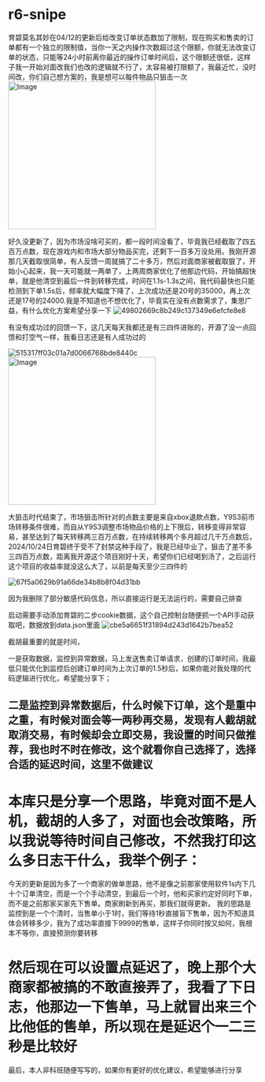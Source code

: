 # r6-snipe 

育碧莫名其妙在04/12的更新后给改变订单状态数加了限制，现在购买和售卖的订单都有一个独立的限制值，当你一天之内操作次数超过这个限额，你就无法改变订单的状态，只能等24小时前离你最近的操作订单时间后，这个限额还很低，这样子我一开始对面改我们也改的逻辑就不行了，太容易被打限额了，我最近忙，没时间改，你们自己想方案的，我是想可以每件物品只狙击一次
<img src="https://github.com/user-attachments/assets/59bb6a40-72f9-405b-bc3a-db93981f2f56" alt="Image" style="width:300px;">


好久没更新了，因为市场没啥可买的，都一段时间没看了，毕竟我已经截取了四五百万点数，现在游戏内和市场大部分物品买完，还剩下一百多万没处用。我刚开源那几天截取很简单，有人反馈一周就搞了二十多万，然后对面商家被截取狠了，开始小心起来，我一天可能就一两单了，上两周商家优化了他那边代码，开始搞超快单，就是他清空到最后一件到转移完成，时间在1.1s-1.3s之间，我代码最快也只能检测到下单1.5s后，频率就大幅度下降了，上次成功还是20号的35000，再上次还是17号的24000.我是不知道也不想优化了，毕竟实在没有点数需求了，集思广益，有什么优化方案希望分享一下
![49802669c8b249c137349e6efcfe8e8](https://github.com/user-attachments/assets/316d1121-213f-46ab-8076-a901d1b5f340)


有没有成功过的回馈一下，这几天每天我都还是有三四件进账的，开源了没一点回馈和打空气一样，我看日志还是有人成功过的

![515317ff03c01a7d0066768bde8440c](https://github.com/user-attachments/assets/8aae80aa-6ddf-40c5-abe3-3c9d80991119)
<img src="https://github.com/user-attachments/assets/bc02d019-2ab4-4d3b-9f7a-3e638279d911" alt="Image" style="width:300px;">


大狙击时代结束了，市场狙击所针对的点数主要是来自xbox退款点数，Y9S3前市场转移条件很难，而自从Y9S3调整市场物品价格的上下限后，转移变得非常容易，甚至达到了每天转移两三百万点数，在持续转移两个多月超过几千万点数后，2024/10/24日育碧终于受不了封禁这种手段了，我是已经毕业了，狙击了差不多三四百万点数，距离我开源这个项目刚好十天，希望你们已经喝到汤了，之后运行这个项目的收益率就没这么大了，以前是每天至少三四件的

![67f5a0629b91a66de34b8b8f04d31bb](https://github.com/user-attachments/assets/8138dd35-24d6-4d4c-9d54-8d556e06dc38)

因为我删除了部分敏感代码信息，所以直接运行是无法运行的，需要自己排查

启动需要手动添加育碧的二步cookie数据，这个自己控制台随便抓一个API手动获取吧，数据放到data.json里面
![cbe5a6651f31894d243d1642b7bea52](https://github.com/user-attachments/assets/32bcf265-d89a-4e71-bfa7-ef1af81c06e7)

截胡最重要的就是时间，

一是获取数据，监控到异常数据，马上发送售卖订单请求，创建的订单时间，我最低只能优化到监控后创建订单时间为上次订单的1.5秒后，如果你能对我处理的代码逻辑进行优化，希望能分享下；

## 二是监控到异常数据后，什么时候下订单，这个是重中之重，有时候对面会等一两秒再交易，发现有人截胡就取消交易，有时候却会立即交易，我设置的时间只做推荐，我也时不时在修改，这个就看你自己选择了，选择合适的延迟时间，这里不做建议

# 本库只是分享一个思路，毕竟对面不是人机，截胡的人多了，对面也会改策略，所以我说等待时间自己修改，不然我打印这么多日志干什么，我举个例子：
今天的更新是因为多了一个商家的做单思路，他不是像之前那家使用软件1s内下几十个订单清空，而是一个个手动清空，到最后一个时，他和买家约定好同时下单，而不是之前那家买家先下售单。商家刷新到再买，那我们就得更新。
我的思路是监控到是一个个清时，当售单小于1时，我们等待1秒直接盲下售单，因为不知道具体会转移多少，我为了成功率直接下9999的售单，这样子你同时按又如何，我根本不等你，直接预测你要转移

# 然后现在可以设置点延迟了，晚上那个大商家都被搞的不敢直接弄了，我看了下日志，他那边一下售单，马上就冒出来三个比他低的售单，所以现在是延迟个一二三秒是比较好
最后，本人非科班随便写写的，如果你有更好的优化建议，希望能够进行分享

